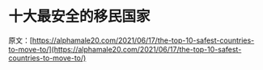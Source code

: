 # 十大最安全的移民国家

原文：[https://alphamale20.com/2021/06/17/the-top-10-safest-countries-to-move-to/](https://alphamale20.com/2021/06/17/the-top-10-safest-countries-to-move-to/)